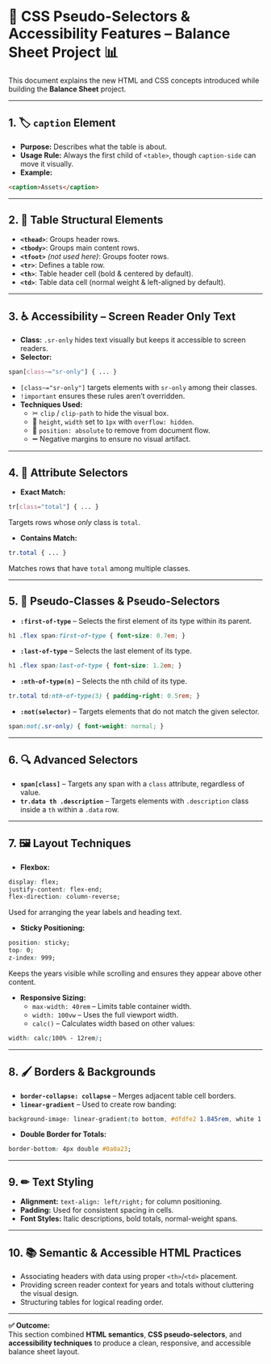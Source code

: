 # 🎨 CSS Pseudo-Selectors & Accessibility Features – Balance Sheet Project 📊

This document explains the new HTML and CSS concepts introduced while building the **Balance Sheet** project.

---

## 1. 🏷 `caption` Element
- **Purpose:** Describes what the table is about.
- **Usage Rule:** Always the first child of `<table>`, though `caption-side` can move it visually.
- **Example:**
```html
<caption>Assets</caption>
```

---

## 2. 📐 Table Structural Elements
- **`<thead>`**: Groups header rows.
- **`<tbody>`**: Groups main content rows.
- **`<tfoot>`** *(not used here)*: Groups footer rows.
- **`<tr>`**: Defines a table row.
- **`<th>`**: Table header cell (bold & centered by default).
- **`<td>`**: Table data cell (normal weight & left-aligned by default).

---

## 3. ♿ Accessibility – Screen Reader Only Text
- **Class:** `.sr-only` hides text visually but keeps it accessible to screen readers.
- **Selector:**  
```css
span[class~="sr-only"] { ... }
```
  - `[class~="sr-only"]` targets elements with `sr-only` among their classes.
  - `!important` ensures these rules aren’t overridden.
- **Techniques Used:**
  - ✂ `clip` / `clip-path` to hide the visual box.
  - 📏 `height`, `width` set to `1px` with `overflow: hidden`.
  - 📌 `position: absolute` to remove from document flow.
  - ➖ Negative margins to ensure no visual artifact.

---

## 4. 🎯 Attribute Selectors
- **Exact Match:**  
```css
tr[class="total"] { ... }
```
Targets rows whose *only* class is `total`.
- **Contains Match:**  
```css
tr.total { ... }
```
Matches rows that have `total` among multiple classes.

---

## 5. 🧩 Pseudo-Classes & Pseudo-Selectors
- **`:first-of-type`** – Selects the first element of its type within its parent.
```css
h1 .flex span:first-of-type { font-size: 0.7em; }
```
- **`:last-of-type`** – Selects the last element of its type.
```css
h1 .flex span:last-of-type { font-size: 1.2em; }
```
- **`:nth-of-type(n)`** – Selects the nth child of its type.
```css
tr.total td:nth-of-type(3) { padding-right: 0.5rem; }
```
- **`:not(selector)`** – Targets elements that do not match the given selector.
```css
span:not(.sr-only) { font-weight: normal; }
```

---

## 6. 🔍 Advanced Selectors
- **`span[class]`** – Targets any span with a `class` attribute, regardless of value.
- **`tr.data th .description`** – Targets elements with `.description` class inside a `th` within a `.data` row.

---

## 7. 🖼 Layout Techniques
- **Flexbox:**
```css
display: flex;
justify-content: flex-end;
flex-direction: column-reverse;
```
Used for arranging the year labels and heading text.

- **Sticky Positioning:**
```css
position: sticky;
top: 0;
z-index: 999;
```
Keeps the years visible while scrolling and ensures they appear above other content.

- **Responsive Sizing:**
  - `max-width: 40rem` – Limits table container width.
  - `width: 100vw` – Uses the full viewport width.
  - `calc()` – Calculates width based on other values:
```css
width: calc(100% - 12rem);
```

---

## 8. 🖌 Borders & Backgrounds
- **`border-collapse: collapse`** – Merges adjacent table cell borders.
- **`linear-gradient`** – Used to create row banding:
```css
background-image: linear-gradient(to bottom, #dfdfe2 1.845rem, white 1.845rem);
```
- **Double Border for Totals:**
```css
border-bottom: 4px double #0a0a23;
```

---

## 9. ✏ Text Styling
- **Alignment:** `text-align: left/right;` for column positioning.
- **Padding:** Used for consistent spacing in cells.
- **Font Styles:** Italic descriptions, bold totals, normal-weight spans.

---

## 10. 📚 Semantic & Accessible HTML Practices
- Associating headers with data using proper `<th>`/`<td>` placement.
- Providing screen reader context for years and totals without cluttering the visual design.
- Structuring tables for logical reading order.

---

**✅ Outcome:**  
This section combined **HTML semantics**, **CSS pseudo-selectors**, and **accessibility techniques** to produce a clean, responsive, and accessible balance sheet layout.

